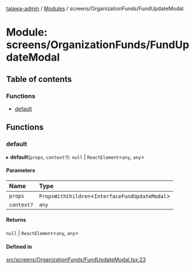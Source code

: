 [talawa-admin](../README.md) / [Modules](../modules.md) / screens/OrganizationFunds/FundUpdateModal

# Module: screens/OrganizationFunds/FundUpdateModal

## Table of contents

### Functions

- [default](screens_OrganizationFunds_FundUpdateModal.md#default)

## Functions

### default

▸ **default**(`props`, `context?`): ``null`` \| `ReactElement`\<`any`, `any`\>

#### Parameters

| Name | Type |
| :------ | :------ |
| `props` | `PropsWithChildren`\<`InterfaceFundUpdateModal`\> |
| `context?` | `any` |

#### Returns

``null`` \| `ReactElement`\<`any`, `any`\>

#### Defined in

[src/screens/OrganizationFunds/FundUpdateModal.tsx:23](https://github.com/pranshugupta54/talawa-admin/blob/2da9090/src/screens/OrganizationFunds/FundUpdateModal.tsx#L23)
